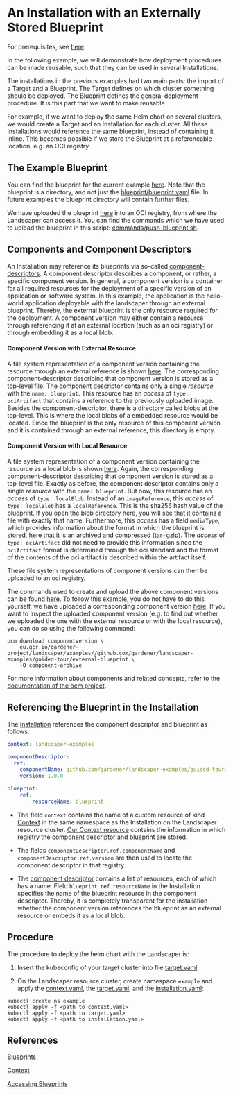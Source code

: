 # An Installation with an Externally Stored Blueprint

For prerequisites, see [here](../../README.md#prerequisites-and-basic-definitions).

In the following example, we will demonstrate how deployment procedures can be made reusable, such that they can be used
in several Installations.

The installations in the previous examples had two main parts: the import of a Target and a Blueprint. The Target
defines on which cluster something should be deployed. The Blueprint defines the general deployment procedure. It is
this part that we want to make reusable. 

For example, if we want to deploy the same Helm chart on several clusters, we would create a Target and an Installation
for each cluster. All these Installations would reference the same blueprint, instead of containing it inline. This
becomes possible if we store the Blueprint at a referencable location, e.g. an OCI registry.

## The Example Blueprint

You can find the blueprint for the current example [here](./blueprint). Note that the blueprint is a directory, and not
just the [blueprint/blueprint.yaml](./blueprint/blueprint.yaml) file. In future examples the blueprint directory will
contain further files.

We have uploaded the blueprint
[here](https://eu.gcr.io/gardener-project/landscaper/examples/blueprints/guided-tour/external-blueprint) into an OCI
registry, from where the Landscaper can access it. You can find the commands which we have used to upload the blueprint
in this script: [commands/push-blueprint.sh](./commands/push-blueprint.sh).


## Components and Component Descriptors

An Installation may reference its blueprints via so-called
[component-descriptors](../../../concepts/Glossary.md#_component-descriptor_).  A component descriptor describes a
component, or rather, a specific component version. In general, a component version is a container for all required
resources for the deployment of a specific version of an application or software system. In this example, the
application is the hello-world application deployable with the landscaper through an external blueprint. Thereby, the
external blueprint is the only resource required for the deployment.  A component version may either contain a resource
through referencing it at an external location (such as an oci registry) or through embedding it as a local blob.

#### Component Version with External Resource

A file system representation of a component version containing the resource through an external reference is shown
[here](./component-archive/v2-external).  The corresponding component-descriptor describing that component version is
stored as a top-level file. The component descriptor contains only a single _resource_ with the `name: blueprint`. This
resource has an _access_ of `type: ociArtifact` that contains a reference to the previously uploaded image.  Besides the
component-descriptor, there is a directory called blobs at the top-level. This is where the local blobs of a embedded
resource would be located. Since the blueprint is the only resource of this component version and it is contained
through an external reference, this directory is empty.

#### Component Version with Local Resource 

A file system representation of a component version containing the resource as a local blob is shown
[here](./component-archive/v2-local).  Again, the corresponding component-descriptor describing that component version
is stored as a top-level file. Exactly as before, the component descriptor contains only a single _resource_ with the
`name: blueprint`. But now, this resource has an _access_ of `type: localBlob`. Instead of an `imageReference`, this
_access_ of `type: localBlob` has a `localReference`. This is the sha256 hash value of the blueprint. If you open the
blob directory here, you will see that it contains a file with exactly that name. Furthermore, this _access_ has a field
`mediaType`, which provides information about the format in which the blueprint is stored, here that it is an archived
and compressed (tar+gzip). The _access_ of `type: ociArtifact` did not need to provide this information since the
`ociArtifact` format is determined through the oci standard and the format of the contents of the oci artifact is
described within the artifact itself.  
  
These file system representations of component versions can then be uploaded to an oci registry.  

The commands used to create and upload the above component versions can be found
[here](./commands/upload-component-version.sh). To follow this example, you do not have to do this yourself, we have
uploaded a corresponding component version
[here](https://eu.gcr.io/gardener-project/landscaper/examples/component-descriptors/github.com/gardener/landscaper-examples/guided-tour/external-blueprint).
If you want to inspect the uploaded component version (e.g. to find out whether we uploaded the one with the external
resource or with the local resource), you can do so using the following command:  

```shell 
ocm download componentversion \
    eu.gcr.io/gardener-project/landscaper/examples//github.com/gardener/landscaper-examples/guided-tour/external-blueprint \
    -O component-archive 
```

For more information about components and related concepts, refer to the [documentation of the
ocm project](https://ocm.software/).


## Referencing the Blueprint in the Installation

The [Installation](./installation/installation.yaml) references the component descriptor and blueprint as follows:  

```yaml 
context: landscaper-examples

componentDescriptor:
  ref: 
    componentName: github.com/gardener/landscaper-examples/guided-tour/external-blueprint 
    version: 1.0.0

blueprint: 
    ref: 
        resourceName: blueprint 
```

- The field `context` contains the name of a custom resource of kind [Context](../../../usage/Context.md) in the same
  namespace as the Installation on the Landscaper resource cluster. [Our Context resource](./installation/context.yaml)
  contains the information in which registry the component descriptor and blueprint are stored.

- The fields `componentDescriptor.ref.componentName` and `componentDescriptor.ref.version` are then used to locate the
  component descriptor in that registry.

- The [component descriptor](./component-archive/v2-external/component-descriptor.yaml) contains a list of resources,
  each of which has a name. Field `blueprint.ref.resourceName` in the Installation specifies the name of the blueprint
  resource in the component descriptor. Thereby, it is completely transparent for the installation whether the component
  version references the blueprint as an external resource or embeds it as a local blob. 


## Procedure

The procedure to deploy the helm chart with the Landscaper is:

1. Insert the kubeconfig of your target cluster into file [target.yaml](installation/target.yaml).

2. On the Landscaper resource cluster, create namespace `example` and apply the
[context.yaml](./installation/context.yaml), the [target.yaml](installation/target.yaml), and the
[installation.yaml](installation/installation.yaml):

```shell
kubectl create ns example 
kubectl apply -f <path to context.yaml> 
kubectl apply -f <path to target.yaml>
kubectl apply -f <path to installation.yaml> 
```


## References 

[Blueprints](../../../usage/Blueprints.md)

[Context](../../../usage/Context.md)

[Accessing Blueprints](../../../usage/AccessingBlueprints.md)
